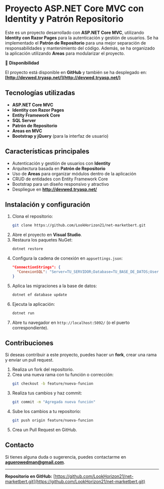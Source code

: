 # Proyecto ASP.NET Core MVC con Identity y Patrón Repositorio

Este es un proyecto desarrollado con **ASP.NET Core MVC**, utilizando **Identity con Razor Pages** para la autenticación y gestión de usuarios. Se ha implementado el **Patrón de Repositorio** para una mejor separación de responsabilidades y mantenimiento del código. Además, se ha organizado la aplicación utilizando **Areas** para modularizar el proyecto.

🚀 **Disponibilidad**

El proyecto está disponible en **GitHub** y también se ha desplegado en: **[http://devwed.tryasp.net/](http://devwed.tryasp.net/)**

## Tecnologías utilizadas

- **ASP.NET Core MVC**
- **Identity con Razor Pages**
- **Entity Framework Core**
- **SQL Server**
- **Patrón de Repositorio**
- **Areas en MVC**
- **Bootstrap y jQuery** (para la interfaz de usuario)

## Características principales

- Autenticación y gestión de usuarios con **Identity**
- Arquitectura basada en **Patrón de Repositorio**
- Uso de **Areas** para organizar módulos dentro de la aplicación
- CRUD de entidades con Entity Framework Core
- Bootstrap para un diseño responsivo y atractivo
- Despliegue en **http://devwed.tryasp.net/**

## Instalación y configuración

1. Clona el repositorio:
   ```bash
   git clone https://github.com/LookHorizon21/net-marketbert.git
   ```
2. Abre el proyecto en **Visual Studio**.
3. Restaura los paquetes NuGet:
   ```bash
   dotnet restore
   ```
4. Configura la cadena de conexión en `appsettings.json`:
   ```json
   "ConnectionStrings": {
     "ConexionSQL": "Server=TU_SERVIDOR;Database=TU_BASE_DE_DATOS;User Id=TU_USUARIO;Password=TU_CONTRASEÑA;Trusted_Connection=true;TrustServerCertificate=true;MultipleActiveResultSets=true"
   }
   ```
5. Aplica las migraciones a la base de datos:
   ```bash
   dotnet ef database update
   ```
6. Ejecuta la aplicación:
   ```bash
   dotnet run
   ```
7. Abre tu navegador en `http://localhost:5092/` (o el puerto correspondiente).

## Contribuciones

Si deseas contribuir a este proyecto, puedes hacer un **fork**, crear una rama y enviar un pull request.

1. Realiza un fork del repositorio.
2. Crea una nueva rama con tu función o corrección:
   ```bash
   git checkout -b feature/nueva-funcion
   ```
3. Realiza tus cambios y haz commit:
   ```bash
   git commit -m "Agregada nueva función"
   ```
4. Sube los cambios a tu repositorio:
   ```bash
   git push origin feature/nueva-funcion
   ```
5. Crea un Pull Request en GitHub.

## Contacto

Si tienes alguna duda o sugerencia, puedes contactarme en **aguerowedman@gmail.com**.

---

**Repositorio en GitHub:** [https://github.com/LookHorizon21/net-marketbert.git](https://github.com/LookHorizon21/net-marketbert.git)

